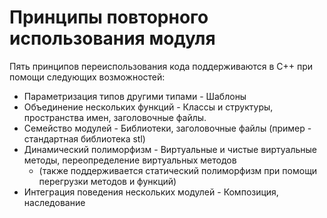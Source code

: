 # Принципы повторного использования модуля

Пять принципов переиспользования кода поддерживаются в C++ при помощи следующих возможностей:
- Параметризация типов другими типами - Шаблоны
- Объединение нескольких функций - Классы и структуры, пространства имен, заголовочные файлы.
- Семейство модулей - Библиотеки, заголовочные файлы (пример - стандартная библиотека stl)
- Динамический полиморфизм - Виртуальные и чистые виртуальные методы, переопределение виртуальных методов
  - (также поддерживается статический полиморфизм при помощи перегрузки методов и функций)
- Интеграция поведения нескольких модулей - Композиция, наследование